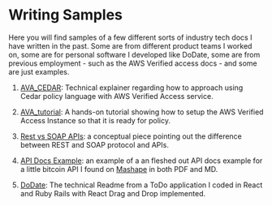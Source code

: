 # Writing Samples

Here you will find samples of a few different sorts of industry tech docs I have written in the past. Some are from different product teams I worked on, some are for personal software I developed like DoDate,  some are from previous employment - such as the AWS Verified access docs - and some are just examples.

1. [AVA_CEDAR](https://github.com/jpe442/writing_samples/tree/main/AVA_CEDAR): Technical explainer regarding how to approach using Cedar policy language with AWS Verified Access service.

1. [AVA_tutorial](https://github.com/jpe442/writing_samples/tree/main/AVA_tutorial): A hands-on tutorial showing how to setup the AWS Verified Access Instance so that it is ready for policy.

1. [Rest vs SOAP APIs](https://github.com/jpe442/writing_samples/tree/main/REST_vs_SOAP_conceptual): a conceptual piece pointing out the difference between REST and SOAP protocol and APIs.

1. [API Docs Example](https://github.com/jpe442/writing_samples/blob/main/API_docs_example/JPEBitcointySampleAPIdoc.pdf): an example of a an fleshed out API docs example for a little bitcoin API I found on [Mashape](https://www.programmableweb.com/api/mashape) in both PDF and MD.

1. [DoDate](https://github.com/jpe442/writing_samples/blob/main/DoDate_readme/dodate.md): The technical Readme from a ToDo application I coded in React and Ruby Rails with React Drag and Drop implemented.




